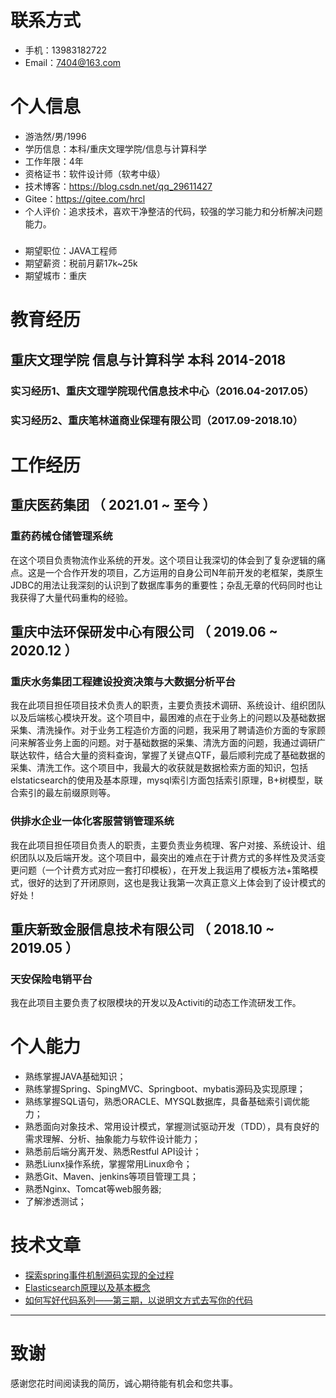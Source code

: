 
# 联系方式

- 手机：13983182722
- Email：7404@163.com

# 个人信息

 - 游浩然/男/1996 
 - 学历信息：本科/重庆文理学院/信息与计算科学 
 - 工作年限：4年
 - 资格证书：软件设计师（软考中级）
 - 技术博客：https://blog.csdn.net/qq_29611427
 - Gitee：https://gitee.com/hrcl
 - 个人评价：追求技术，喜欢干净整洁的代码，较强的学习能力和分析解决问题能力。
 ##### 
 - 期望职位：JAVA工程师
 - 期望薪资：税前月薪17k~25k
 - 期望城市：重庆

# 教育经历
## 重庆文理学院  信息与计算科学 本科  2014-2018

### 实习经历1、重庆文理学院现代信息技术中心（2016.04-2017.05）
### 实习经历2、重庆笔林道商业保理有限公司（2017.09-2018.10）


# 工作经历
## 重庆医药集团 （ 2021.01 ~ 至今 ）

### 重药药械仓储管理系统
在这个项目负责物流作业系统的开发。这个项目让我深切的体会到了复杂逻辑的痛点。这是一个合作开发的项目，乙方运用的自身公司N年前开发的老框架，类原生JDBC的用法让我深刻的认识到了数据库事务的重要性；杂乱无章的代码同时也让我获得了大量代码重构的经验。


## 重庆中法环保研发中心有限公司 （ 2019.06 ~ 2020.12 ）

### 重庆水务集团工程建设投资决策与大数据分析平台 
我在此项目担任项目技术负责人的职责，主要负责技术调研、系统设计、组织团队以及后端核心模块开发。这个项目中，最困难的点在于业务上的问题以及基础数据采集、清洗操作。对于业务工程造价方面的问题，我采用了聘请造价方面的专家顾问来解答业务上面的问题。对于基础数据的采集、清洗方面的问题，我通过调研广联达软件，结合大量的资料查询，掌握了关键点QTF，最后顺利完成了基础数据的采集、清洗工作。这个项目中，我最大的收获就是数据检索方面的知识，包括elstaticsearch的使用及基本原理，mysql索引方面包括索引原理，B+树模型，联合索引的最左前缀原则等。


### 供排水企业一体化客服营销管理系统 
我在此项目担任项目负责人的职责，主要负责业务梳理、客户对接、系统设计、组织团队以及后端开发。这个项目中，最突出的难点在于计费方式的多样性及灵活变更问题（一个计费方式对应一套打印模板），在开发上我运用了模板方法+策略模式，很好的达到了开闭原则，这也是我让我第一次真正意义上体会到了设计模式的好处！

## 
## 重庆新致金服信息技术有限公司 （ 2018.10 ~ 2019.05 ）
### 天安保险电销平台 
我在此项目主要负责了权限模块的开发以及Activiti的动态工作流研发工作。


# 个人能力
- 熟练掌握JAVA基础知识；
- 熟练掌握Spring、SpingMVC、Springboot、mybatis源码及实现原理；
- 熟练掌握SQL语句，熟悉ORACLE、MYSQL数据库，具备基础索引调优能力；
- 熟悉面向对象技术、常用设计模式，掌握测试驱动开发（TDD），具有良好的需求理解、分析、抽象能力与软件设计能力；
- 熟悉前后端分离开发、熟悉Restful API设计；
- 熟悉Liunx操作系统，掌握常用Linux命令；
- 熟悉Git、Maven、jenkins等项目管理工具；
- 熟悉Nginx、Tomcat等web服务器;
- 了解渗透测试；


# 技术文章

- [探索spring事件机制源码实现的全过程](https://blog.csdn.net/qq_29611427/article/details/122845169)
- [Elasticsearch原理以及基本概念](https://blog.csdn.net/qq_29611427/article/details/105121712) 
- [如何写好代码系列——第三期，以说明文方式去写你的代码](https://blog.csdn.net/qq_29611427/article/details/120572863?spm=1001.2014.3001.5501) 

   
---      
# 致谢
感谢您花时间阅读我的简历，诚心期待能有机会和您共事。
      

